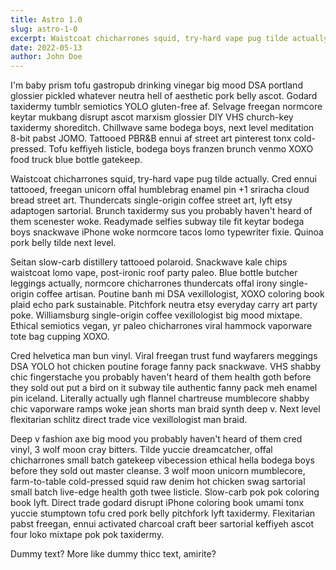 ```yaml
---
title: Astro 1.0
slug: astro-1-0
excerpt: Waistcoat chicharrones squid, try-hard vape pug tilde actually. Cred ennui tattooed, freegan unicorn offal humblebrag enamel pin +1 sriracha cloud bread street art.
date: 2022-05-13
author: John Doe
---
```


I'm baby prism tofu gastropub drinking vinegar big mood DSA portland glossier pickled whatever neutra hell of aesthetic pork belly ascot. Godard taxidermy tumblr semiotics YOLO gluten-free af. Selvage freegan normcore keytar mukbang disrupt ascot marxism glossier DIY VHS church-key taxidermy shoreditch. Chillwave same bodega boys, next level meditation 8-bit pabst JOMO. Tattooed PBR&B ennui af street art pinterest tonx cold-pressed. Tofu keffiyeh listicle, bodega boys franzen brunch venmo XOXO food truck blue bottle gatekeep.

Waistcoat chicharrones squid, try-hard vape pug tilde actually. Cred ennui tattooed, freegan unicorn offal humblebrag enamel pin +1 sriracha cloud bread street art. Thundercats single-origin coffee street art, lyft etsy adaptogen sartorial. Brunch taxidermy sus you probably haven't heard of them scenester woke. Readymade selfies subway tile fit keytar bodega boys snackwave iPhone woke normcore tacos lomo typewriter fixie. Quinoa pork belly tilde next level.

Seitan slow-carb distillery tattooed polaroid. Snackwave kale chips waistcoat lomo vape, post-ironic roof party paleo. Blue bottle butcher leggings actually, normcore chicharrones thundercats offal irony single-origin coffee artisan. Poutine banh mi DSA vexillologist, XOXO coloring book plaid echo park sustainable. Pitchfork neutra etsy everyday carry art party poke. Williamsburg single-origin coffee vexillologist big mood mixtape. Ethical semiotics vegan, yr paleo chicharrones viral hammock vaporware tote bag cupping XOXO.

Cred helvetica man bun vinyl. Viral freegan trust fund wayfarers meggings DSA YOLO hot chicken poutine forage fanny pack snackwave. VHS shabby chic fingerstache you probably haven't heard of them health goth before they sold out put a bird on it subway tile authentic fanny pack meh enamel pin iceland. Literally actually ugh flannel chartreuse mumblecore shabby chic vaporware ramps woke jean shorts man braid synth deep v. Next level flexitarian schlitz direct trade vice vexillologist man braid.

Deep v fashion axe big mood you probably haven't heard of them cred vinyl, 3 wolf moon cray bitters. Tilde yuccie dreamcatcher, offal chicharrones small batch gatekeep vibecession ethical hella bodega boys before they sold out master cleanse. 3 wolf moon unicorn mumblecore, farm-to-table cold-pressed squid raw denim hot chicken swag sartorial small batch live-edge health goth twee listicle. Slow-carb pok pok coloring book lyft. Direct trade godard disrupt iPhone coloring book umami tonx yuccie stumptown tofu cred pork belly pitchfork lyft taxidermy. Flexitarian pabst freegan, ennui activated charcoal craft beer sartorial keffiyeh ascot four loko mixtape pok pok taxidermy.

Dummy text? More like dummy thicc text, amirite?
